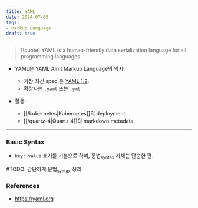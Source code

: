 ```yaml
---
title: YAML
date: 2024-07-05
tags:
- Markup Language
draft: true
---
```



> [!quote] YAML is a human-friendly data serialization language for all programming languages.

- YAML은 YAML Ain't Markup Language의 약자:
    - 가장 최신 spec.은 [YAML 1.2](https://yaml.org/spec/1.2.2/).
    - 확장자는 `.yaml` 또는 `.yml`.

- 활용:
    - [[/kubernetes|Kubernetes]]의 deployment.
    - [[/quartz-4|Quartz 4]]의 markdown metadata.


---
### Basic Syntax
- `key: value` 표기를 기본으로 하며, 문법<sub>syntax</sub> 자체는 단순한 편.  

#TODO: 간단하게 문법<sub>syntax</sub> 정리.


### References
- https://yaml.org